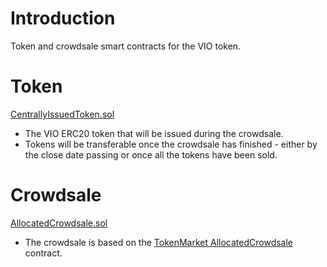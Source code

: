 # Introduction
Token and crowdsale smart contracts for the VIO token.

# Token
[CentrallyIssuedToken.sol](https://github.com/viomeio/vio-smart-contracts/blob/master/contracts/CentrallyIssuedToken.sol)
* The VIO ERC20 token that will be issued during the crowdsale. 
* Tokens will be transferable once the crowdsale has finished - either by the close date passing or once all the tokens have been sold.

# Crowdsale
[AllocatedCrowdsale.sol](https://github.com/viomeio/vio-smart-contracts/blob/master/contracts/AllocatedCrowdsale.sol)
* The crowdsale is based on the [TokenMarket AllocatedCrowdsale](https://github.com/TokenMarketNet/ico/blob/master/contracts/AllocatedCrowdsale.sol) contract.